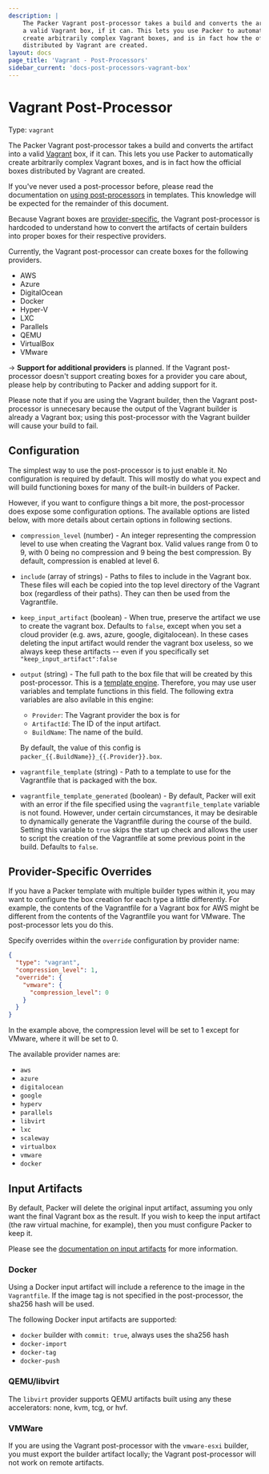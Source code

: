 ```yaml
---
description: |
    The Packer Vagrant post-processor takes a build and converts the artifact into
    a valid Vagrant box, if it can. This lets you use Packer to automatically
    create arbitrarily complex Vagrant boxes, and is in fact how the official boxes
    distributed by Vagrant are created.
layout: docs
page_title: 'Vagrant - Post-Processors'
sidebar_current: 'docs-post-processors-vagrant-box'
---
```


# Vagrant Post-Processor

Type: `vagrant`

The Packer Vagrant post-processor takes a build and converts the artifact into
a valid [Vagrant](https://www.vagrantup.com) box, if it can. This lets you use
Packer to automatically create arbitrarily complex Vagrant boxes, and is in
fact how the official boxes distributed by Vagrant are created.

If you've never used a post-processor before, please read the documentation on
[using post-processors](/docs/templates/post-processors.html) in templates.
This knowledge will be expected for the remainder of this document.

Because Vagrant boxes are
[provider-specific](https://docs.vagrantup.com/v2/boxes/format.html), the
Vagrant post-processor is hardcoded to understand how to convert the artifacts
of certain builders into proper boxes for their respective providers.

Currently, the Vagrant post-processor can create boxes for the following
providers.

-   AWS
-   Azure
-   DigitalOcean
-   Docker
-   Hyper-V
-   LXC
-   Parallels
-   QEMU
-   VirtualBox
-   VMware

-&gt; **Support for additional providers** is planned. If the Vagrant
post-processor doesn't support creating boxes for a provider you care about,
please help by contributing to Packer and adding support for it.

Please note that if you are using the Vagrant builder, then the Vagrant
post-processor is unnecesary because the output of the Vagrant builder is
already a Vagrant box; using this post-processor with the Vagrant builder will
cause your build to fail.

## Configuration

The simplest way to use the post-processor is to just enable it. No
configuration is required by default. This will mostly do what you expect and
will build functioning boxes for many of the built-in builders of Packer.

However, if you want to configure things a bit more, the post-processor does
expose some configuration options. The available options are listed below, with
more details about certain options in following sections.

-   `compression_level` (number) - An integer representing the compression
    level to use when creating the Vagrant box. Valid values range from 0 to 9,
    with 0 being no compression and 9 being the best compression. By default,
    compression is enabled at level 6.

-   `include` (array of strings) - Paths to files to include in the Vagrant
    box. These files will each be copied into the top level directory of the
    Vagrant box (regardless of their paths). They can then be used from the
    Vagrantfile.

-   `keep_input_artifact` (boolean) - When true, preserve the artifact we use to
    create the vagrant box. Defaults to `false`, except when you set a cloud
    provider (e.g. aws, azure, google, digitalocean). In these cases deleting
    the input artifact would render the vagrant box useless, so we always keep
    these artifacts -- even if you specifically set
    `"keep_input_artifact":false`

-   `output` (string) - The full path to the box file that will be created by
    this post-processor. This is a
    [template engine](/docs/templates/engine.html). Therefore, you may use user
    variables and template functions in this field. The following extra
    variables are also avilable in this engine:
     * `Provider`: The Vagrant provider the box is for
     * `ArtifactId`: The ID of the input artifact.
     * `BuildName`: The name of the build.

    By default, the value of this config is
    `packer_{{.BuildName}}_{{.Provider}}.box`.

-   `vagrantfile_template` (string) - Path to a template to use for the
    Vagrantfile that is packaged with the box.

-   `vagrantfile_template_generated` (boolean) - By default, Packer will
    exit with an error if the file specified using the
    `vagrantfile_template` variable is not found. However, under certain
    circumstances, it may be desirable to dynamically generate the
    Vagrantfile during the course of the build. Setting this variable to
    `true` skips the start up check and allows the user to script the
    creation of the Vagrantfile at some previous point in the build.
    Defaults to `false`.

## Provider-Specific Overrides

If you have a Packer template with multiple builder types within it, you may
want to configure the box creation for each type a little differently. For
example, the contents of the Vagrantfile for a Vagrant box for AWS might be
different from the contents of the Vagrantfile you want for VMware. The
post-processor lets you do this.

Specify overrides within the `override` configuration by provider name:

```json
{
  "type": "vagrant",
  "compression_level": 1,
  "override": {
    "vmware": {
      "compression_level": 0
    }
  }
}
```

In the example above, the compression level will be set to 1 except for VMware,
where it will be set to 0.

The available provider names are:

-   `aws`
-   `azure`
-   `digitalocean`
-   `google`
-   `hyperv`
-   `parallels`
-   `libvirt`
-   `lxc`
-   `scaleway`
-   `virtualbox`
-   `vmware`
-   `docker`

## Input Artifacts

By default, Packer will delete the original input artifact, assuming you only
want the final Vagrant box as the result. If you wish to keep the input
artifact (the raw virtual machine, for example), then you must configure Packer
to keep it.

Please see the [documentation on input
artifacts](/docs/templates/post-processors.html#toc_2) for more information.

### Docker

Using a Docker input artifact will include a reference to the image in the
`Vagrantfile`. If the image tag is not specified in the post-processor, the
sha256 hash will be used.

The following Docker input artifacts are supported:

-   `docker` builder with `commit: true`, always uses the sha256 hash
-   `docker-import`
-   `docker-tag`
-   `docker-push`

### QEMU/libvirt

The `libvirt` provider supports QEMU artifacts built using any these
accelerators: none, kvm, tcg, or hvf.

### VMWare

If you are using the Vagrant post-processor with the `vmware-esxi` builder, you
must export the builder artifact locally; the Vagrant post-processor will
not work on remote artifacts.
